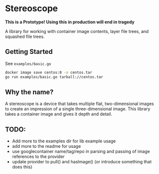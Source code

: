 # Stereoscope

**This is a Prototype! Using this in production will end in tragedy**

A library for working with container image contents, layer file trees, and squashed file trees.

## Getting Started

See `examples/basic.go`

```bash
docker image save centos:8 -o centos.tar
go run examples/basic.go tarball://centos.tar
```

## Why the name?

A stereoscope is a device that takes multiple flat, two-dimensional images to create an impression of a single three-dimensional image. This library takes a container image and gives it depth and detail.

## TODO:

- Add more to the examples dir for lib example usage
- add more to the readme for usage
- use googlecontainer name/tag/repo in parsing and passing of image references to the provider
- update provider to pull() and hasImage() (or introduce something that does this)
